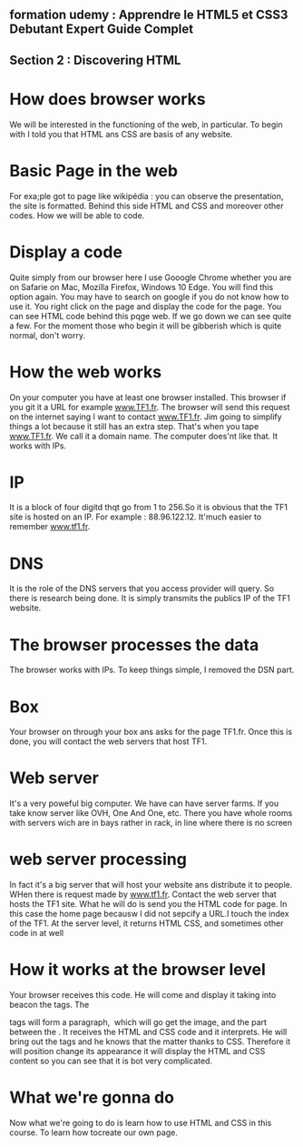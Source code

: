 ## formation udemy : Apprendre le HTML5 et CSS3 Debutant Expert Guide Complet

## Section 2 : Discovering HTML

# How does browser works
We will be interested in the functioning of the web, in particular. To begin with I told you that HTML ans CSS are basis of any website.

# Basic Page in the web
For exa;ple got to page like wikipédia : you can observe the presentation, the site is formatted. Behind this side HTML and CSS and moreover other codes. How we will be able to code.

# Display a code
Quite simply from our browser here I use Gooogle Chrome whether you are on Safarie on Mac, Mozilla Firefox, Windows 10 Edge. You will find this option again. You may have to search on google if you do not know how to use it. You right click on the page and display the code for the page. You can see HTML code behind this pqge web. If we go down we can see quite a few. For the moment those who begin it will be gibberish which is quite normal, don't worry.

# How the web works
On your computer you have at least one browser installed. This browser if you git it a URL for example www.TF1.fr. The browser will send this request on the internet saying I want to contact www.TF1.fr. Jim going to simplify things a lot because it still has an extra step. That's when you tape www.TF1.fr. We call it a domain name. The computer does'nt like that. It works with IPs.

# IP
It is a block of four digitd thqt go from 1 to 256.So it is obvious that the TF1 site is hosted on an IP. For example : 88.96.122.12. It'much easier to remember www.tf1.fr. 

# DNS
It is the role of the DNS servers that you access provider will query. So there is research being done.
It is simply transmits the publics IP of the TF1 website.

# The browser processes the data
The browser works with IPs. To keep things simple, I removed the DSN part.

# Box
Your browser on through your box ans asks for the page TF1.fr. Once this is done, you will contact the web servers that host TF1. 

# Web server
It's a very poweful big computer. We have can have server farms. If you take know server like OVH, One And One, etc. There you have whole rooms with servers wich are in bays rather in rack, in line where there is no screen

# web server processing
In fact it's a big server that will host your website ans distribute it to people. WHen there is request made by www.tf1.fr. Contact the web server that hosts the TF1 site. What he will do is send you the HTML code for page. In this case the home page becausw I did not sepcify a URL.I touch the index of the TF1. At the server level, it returns HTML CSS, and sometimes other code in at well

# How it works at the browser level
Your browser receives this code. He will come and display it taking into beacon the tags. The <p></p>tags will form a paragraph, <img/> which will go get the image, and the part between the <style></style>. It receives the HTML and CSS code and it interprets. He will bring out the tags and he knows that the matter thanks to CSS. Therefore it will position change its appearance it will display the HTML and CSS content so you can see that it is bot very complicated.

# What we're gonna do 
Now what we're going to do is learn how to use HTML and CSS in this course. To learn how tocreate our own page.